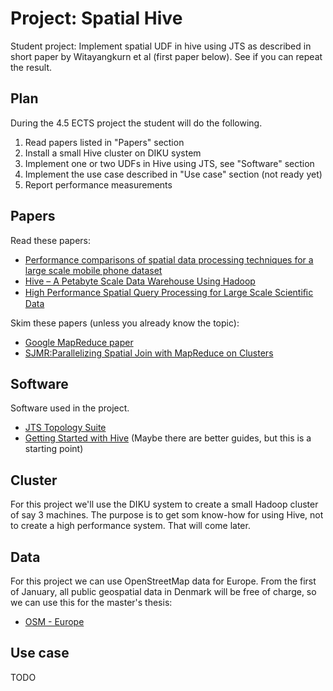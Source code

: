 # Project: Spatial Hive

Student project: Implement spatial UDF in hive using JTS as described in short paper by Witayangkurn et al (first paper below). See if you can repeat the result.

## Plan

During the 4.5 ECTS project the student will do the following.

1. Read papers listed in "Papers" section
2. Install a small Hive cluster on DIKU system
3. Implement one or two UDFs in Hive using JTS, see "Software" section
4. Implement the use case described in "Use case" section (not ready yet)
5. Report performance measurements

## Papers

Read these papers:

* [Performance comparisons of spatial data processing techniques for a large scale mobile phone dataset](http://dl.acm.org/citation.cfm?id=2345346)
* [Hive – A Petabyte Scale Data Warehouse Using Hadoop](http://infolab.stanford.edu/~ragho/hive-icde2010.pdf)
* [High Performance Spatial Query Processing for Large Scale Scientiﬁc Data](http://www.mathcs.emory.edu/~aaji/files/sigmod2012.pdf)

Skim these papers (unless you already know the topic):

* [Google MapReduce paper](http://static.googleusercontent.com/external_content/untrusted_dlcp/research.google.com/en//archive/mapreduce-osdi04.pdf)
* [SJMR:Parallelizing Spatial Join with MapReduce on Clusters](http://cartan.cas.suffolk.edu/~zxu/papers/cluster09.pdf)

## Software

Software used in the project.

* [JTS Topology Suite](http://tsusiatsoftware.net/jts/main.html)
* [Getting Started with Hive](http://facility9.com/2010/12/getting-started-with-hive/) (Maybe there are better guides, but this is a starting point)

## Cluster

For this project we'll use the DIKU system to create a small Hadoop cluster of say 3 machines. The purpose is to get som know-how for using Hive, not to create a high performance system. That will come later.

## Data

For this project we can use OpenStreetMap data for Europe. From the first of January, all public geospatial data in Denmark will be free of charge, so we can use this for the master's thesis: 

* [OSM - Europe](http://download.cloudmade.com/europe#downloads_breadcrumbs)

## Use case

TODO

